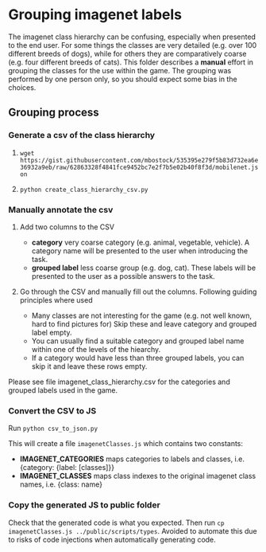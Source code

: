 # Grouping imagenet labels

The imagenet class hierarchy can be confusing, especially when presented to the end user. For some things 
the classes are very detailed (e.g. over 100 different breeds of dogs), while for others they are
comparatively coarse (e.g. four different breeds of cats). This folder describes a **manual** effort 
in grouping the classes for the use within the game. The grouping was performed by one person only,
so you should expect some bias in the choices.

## Grouping process

### Generate a csv of the class hierarchy 

1. `wget https://gist.githubusercontent.com/mbostock/535395e279f5b83d732ea6e36932a9eb/raw/62863328f4841fce9452bc7e2f7b5e02b40f8f3d/mobilenet.json`

2. `python create_class_hierarchy_csv.py`

### Manually annotate the csv 

1. Add two columns to the CSV
    * **category** very coarse category (e.g. animal, vegetable, vehicle). A category name will be 
                       presented to the user when introducing the task.  
    * **grouped label** less coarse group (e.g. dog, cat). These labels will be presented to the user as a 
    possible answers to the task.

2. Go through the CSV and manually fill out the columns. Following guiding principles where used
   * Many classes are not interesting for the game (e.g. not well known, hard to find pictures for) Skip
     these and leave category and grouped label empty.
   * You can usually find a suitable category and grouped label name within one of the levels of the hiearchy.  
   * If a category would have less than three grouped labels, you can skip it and leave these
     rows empty.
     
Please see file imagenet_class_hierarchy.csv for the categories and grouped labels used in the game.

### Convert the CSV to JS

Run `python csv_to_json.py`

This will create a file `imagenetClasses.js` which contains two constants:

* **IMAGENET_CATEGORIES** maps categories to labels and classes, i.e. {category: {label: [classes]}}
* **IMAGENET_CLASSES** maps class indexes to the original imagenet class names, i.e. {class: name} 
   
### Copy the generated JS to public folder

Check that the generated code is what you expected. Then run `cp imagenetClasses.js ../public/scripts/types`. 
Avoided to automate this due to risks of code injections when automatically generating code.
